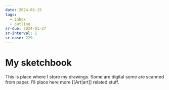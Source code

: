 ```yaml
---
date: 2024-01-15
tags:
  - inbox
  - outline
sr-due: 2024-01-27
sr-interval: 1
sr-ease: 229
---
```


# My sketchbook

This is place where I store my drawings. Some are digital some are scanned from
paper. I'll place here more [[Art|art]] related stuff.

